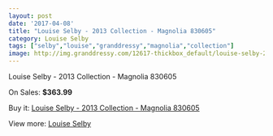```yaml
---
layout: post
date: '2017-04-08'
title: "Louise Selby - 2013 Collection - Magnolia 830605"
category: Louise Selby
tags: ["selby","louise","granddressy","magnolia","collection"]
image: http://img.granddressy.com/12617-thickbox_default/louise-selby-2013-collection-magnolia-830605.jpg
---
```

Louise Selby - 2013 Collection - Magnolia 830605

On Sales: **$363.99**
<a href="https://www.granddressy.com/en/louise-selby/11699-louise-selby-2013-collection-magnolia-830605.html"><amp-img layout="responsive" width="600" height="600" src="//img.granddressy.com/12617-thickbox_default/louise-selby-2013-collection-magnolia-830605.jpg" alt="Louise Selby - 2013 Collection - Magnolia 830605 0" /></a>
<a href="https://www.granddressy.com/en/louise-selby/11699-louise-selby-2013-collection-magnolia-830605.html"><amp-img layout="responsive" width="600" height="600" src="//img.granddressy.com/12618-thickbox_default/louise-selby-2013-collection-magnolia-830605.jpg" alt="Louise Selby - 2013 Collection - Magnolia 830605 1" /></a>

Buy it: [Louise Selby - 2013 Collection - Magnolia 830605](https://www.granddressy.com/en/louise-selby/11699-louise-selby-2013-collection-magnolia-830605.html "Louise Selby - 2013 Collection - Magnolia 830605")

View more: [Louise Selby](https://www.granddressy.com/en/212-louise-selby "Louise Selby")